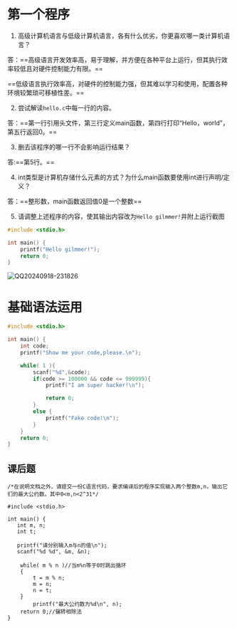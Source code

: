 # 第一个程序

1. 高级计算机语言与低级计算机语言，各有什么优劣，你更喜欢哪一类计算机语言？

答：==高级语言开发效率高，易于理解，并方便在各种平台上运行，但其执行效率较低且对硬件控制能力有限。==

​	==低级语言执行效率高，对硬件的控制能力强，但其难以学习和使用，配置各种环境较繁琐可移植性差。==

2. 尝试解读`hello.c`中每一行的内容。

答：==第一行引用头文件，第三行定义main函数，第四行打印“Hello，world”， 第五行返回0。==

3. 删去该程序的哪一行不会影响运行结果？

答:==第5行。==

4. int类型是计算机存储什么元素的方式？为什么main函数要使用int进行声明/定义？

答：==整形数，main函数返回值0是一个整数==

5. 请调整上述程序的内容，使其输出内容改为`Hello gilmmer!`并附上运行截图

```c
#include <stdio.h>

int main() {
    printf("Hello gilmmer!");
    return 0;
}
```

![QQ20240918-231826](C:\Users\ASUS\Pictures\QQ20240918-231826.png)

# 基础语法运用

```c
#include <stdio.h>

int main() {
    int code;
    printf("Show me your code,please.\n");

    while( 1 ){
        scanf("%d",&code);
        if(code >= 100000 && code <= 999999){
            printf("I am super hacker!\n");

            return 0;
        }
        else {
            printf("Fake code!\n");
        }
    }
    return 0;
}

```

## 课后题

```
/*在说明文档之外，请提交一份C语言代码，要求编译后的程序实现输入两个整数m,n，输出它们的最大公约数。其中0<m,n<2^31*/

#include <stdio.h>

int main() {
   int m, n;
   int t;

   printf("请分别输入m与n的值\n");
   scanf("%d %d", &m, &n);

    while( m % n )//当m%n等于0时跳出循环
    {   
        t = m % n;
        m = n;
        n = t;
    }
        printf("最大公约数为%d\n", n);
    return 0;//辗转相除法
}


```



